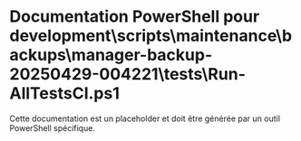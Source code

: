 # Documentation PowerShell pour development\scripts\maintenance\backups\manager-backup-20250429-004221\tests\Run-AllTestsCI.ps1

Cette documentation est un placeholder et doit être générée par un outil PowerShell spécifique.
